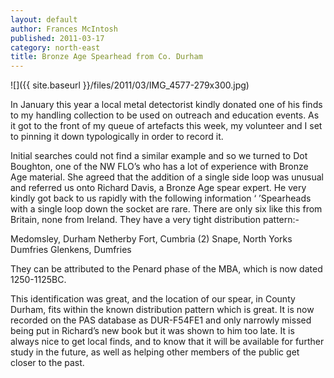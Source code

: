```yaml
---
layout: default
author: Frances McIntosh
published: 2011-03-17
category: north-east
title: Bronze Age Spearhead from Co. Durham
---
```

![]({{ site.baseurl }}/files/2011/03/IMG_4577-279x300.jpg)

In January this year a local metal detectorist kindly donated one of his finds to my handling collection to be used on outreach and education events. As it got to the front of my queue of artefacts this week, my volunteer and I set to pinning it down typologically in order to record it.

Initial searches could not find a similar example and so we turned to Dot Boughton, one of the NW FLO’s who has a lot of experience with Bronze Age material. She agreed that the addition of a single side loop was unusual and referred us onto Richard Davis, a Bronze Age spear expert. He very kindly got back to us rapidly with the following information ‘ ’Spearheads with a single loop down the socket are rare. There are only six like this from Britain, none from Ireland. They have a very tight distribution
pattern:-

Medomsley, Durham
Netherby Fort, Cumbria (2)
Snape, North Yorks
Dumfries
Glenkens, Dumfries

They can be attributed to the Penard phase of the MBA, which is now dated 1250-1125BC.

This identification was great, and the location of our spear, in County Durham, fits within the known distribution pattern which is great. It is now recorded on the PAS database as DUR-F54FE1 and only narrowly missed being put in Richard’s new book but it was shown to him too late. It is always nice to get local finds, and to know that it will be available for further study in the future, as well as helping other members of the public get closer to the past.
